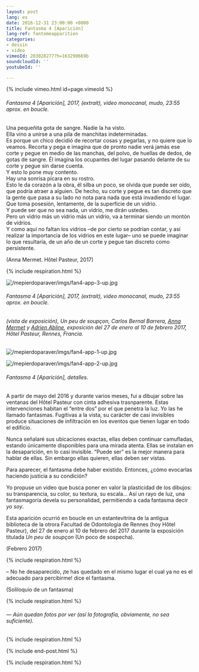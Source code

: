 ```yaml
---
layout: post
lang: es
date: 2016-12-31 23:00:00 +0000
title: Fantasma 4 [Aparición]
lang-ref: fantomeapparition
categories:
- dessin
- video
vimeoId: 203028277?h=163290669b
soundcloudId: ''
youtubeId: ''

---
```

{% include vimeo.html id=page.vimeoId %}

###### _Fantasma 4 \[Aparición\]_, 2017, (extrait), video monocanal, mudo, 23:55 aprox. en boucle.

Una pequeñita gota de sangre. Nadie la ha visto.  
Ella vino a unirse a una pila de manchitas indeterminadas.  
Es porque un chico decidió de recortar cosas y pegarlas, y no quiere que lo veamos. Recorta y pega e imagina que de pronto nadie verá jamás ese corte y pegue en medio de las manchas, del polvo, de huellas de dedos, de gotas de sangre. Él imagina los ocupantes del lugar pasando delante de su corte y pegue sin darse cuenta.  
Y esto lo pone muy contento.  
Hay una sonrisa pícara en su rostro.  
Esto le da corazón a la obra, él silba un poco, se olvida que puede ser oído, que podría atraer a alguien. De hecho, su corte y pegue es tan discreto que la gente que pasa a su lado no nota para nada que está invadiendo el lugar.  
Que toma posesión, lentamente, de la superficie de un vidrio.  
Y puede ser que no sea nada, un vidrio, me dirán ustedes.  
Pero un vidrio más un vidrio más un vidrio, va a terminar siendo un montón de vidrios.  
Y como aquí no faltan los vidrios –de por cierto se podrían contar, y así realizar la importancia de los vidrios en este lugar– uno se puede imaginar lo que resultaría, de un año de un corte y pegue tan discreto como persistente.

(Anna Mermet. Hôtel Pasteur, 2017)

{% include respiration.html %}

![/mepierdoparaver/imgs/fan4-app-3-up.jpg](https://app.forestry.io/sites/svkjbztmwh-d8g/body-media//mepierdoparaver/imgs/fan4-app-3-up.jpg)

###### _Fantasma 4 \[Aparición\]_, 2017, (extrait), video monocanal, mudo, 23:55 aprox. en boucle.

###### (vista de exposición), _Un peu de soupçon_, Carlos Bernal Barrera, [Anna Mermet](http://mermet.wixsite.com/annamermet) y [Adrien Abline](http://ablineadrien.com/), exposición del 27 de enero al 10 de febrero 2017, Hôtel Pasteur, Rennes, Francia.

![/mepierdoparaver/imgs/fan4-app-1-up.jpg](https://app.forestry.io/sites/svkjbztmwh-d8g/body-media//mepierdoparaver/imgs/fan4-app-1-up.jpg)

![/mepierdoparaver/imgs/fan4-app-2-up.jpg](https://app.forestry.io/sites/svkjbztmwh-d8g/body-media//mepierdoparaver/imgs/fan4-app-2-up.jpg)

###### _Fantasma 4 \[Aparición\]_, detalles.

A partir de mayo del 2016 y durante varios meses, fui a dibujar sobre las ventanas del Hôtel Pasteur con cinta adhesiva trasnparente. Estas intervenciones habitan el “entre dos” por el que penetra la luz. Yo las he llamado fantasmas. Fugitivas a la vista, su carácter de casi invisibles produce situaciones de infiltración en los eventos que tienen lugar en todo el edificio.

Nunca señalaré sus ubicaciones exactas, ellas deben continuar camufladas, estando únicamente disponibles para una mirada atenta. Ellas se instalan en la desaparición, en lo casi invisible. “Puede ser” es la mejor manera para hablar de ellas. Sin embargo ellas quieren, ellas deben ser vistas.

Para aparecer, el fantasma debe haber existido. Entonces, ¿cómo evocarlas haciendo justicia a su condición?

Yo propuse un video que busca poner en valor la plasticidad de los dibujos: su transparencia, su color, su textura, su escala... Así un rayo de luz, una fantasmagoría devela su personalidad, permitiendo a cada fantasma decir _yo soy_.

Esta aparición ocurrió en boucle en un estantevitrina de la antigua biblioteca de la otrora Facultad de Odontología de Rennes (hoy Hôtel Pasteur), del 27 de enero al 10 de febrero del 2017 durante la exposición titulada _Un peu de soupçon_ (Un poco de sospecha).

(Febrero 2017)

{% include respiration.html %}

– No he desaparecido, ¡te has quedado en el mismo lugar el cual ya no es el adecuado para percibirme! dice el fantasma.

(Soliloquio de un fantasma)

{% include respiration.html %}

###### _— Aún quedan fotos por ver (así la fotografía, obviamente, no sea suficiente)._

{% include respiration.html %}

{% include end-post.html %}

{% include respiration.html %}